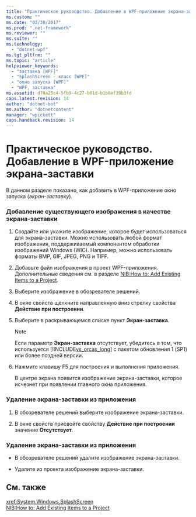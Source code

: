 ```yaml
---
title: "Практическое руководство. Добавление в WPF-приложение экрана-заставки | Microsoft Docs"
ms.custom: ""
ms.date: "03/30/2017"
ms.prod: ".net-framework"
ms.reviewer: ""
ms.suite: ""
ms.technology: 
  - "dotnet-wpf"
ms.tgt_pltfrm: ""
ms.topic: "article"
helpviewer_keywords: 
  - "заставка [WPF]"
  - "SplashScreen - класс [WPF]"
  - "окно запуска [WPF]"
  - "WPF, заставка"
ms.assetid: d70a25c4-5fb9-4c27-b01d-b1b8ef39b3fd
caps.latest.revision: 14
author: "dotnet-bot"
ms.author: "dotnetcontent"
manager: "wpickett"
caps.handback.revision: 14
---
```

# Практическое руководство. Добавление в WPF-приложение экрана-заставки
В данном разделе показано, как добавить в WPF\-приложение окно запуска \(*экран\-заставку*\).  
  
### Добавление существующего изображения в качестве экрана\-заставки  
  
1.  Создайте или укажите изображение, которое будет использоваться для экрана\-заставки.  Можно использовать любой формат изображения, поддерживаемый компонентом обработки изображений Windows \(WIC\).  Например, можно использовать форматы BMP, GIF, JPEG, PNG и TIFF.  
  
2.  Добавьте файл изображения в проект WPF\-приложения.  Дополнительные сведения см. в разделе [NIB:How to: Add Existing Items to a Project](http://msdn.microsoft.com/ru-ru/15f4cfb7-78ab-457f-9f14-099a25a6a2d3).  
  
3.  Выберите изображение в обозревателе решений.  
  
4.  В окне свойств щелкните направленную вниз стрелку свойства **Действие при построении**.  
  
5.  Выберите в раскрывающемся списке пункт **Экран\-заставка**.  
  
    > [!NOTE]
    >  Если параметр **Экран\-заставка** отсутствует, убедитесь в том, что используется [!INCLUDE[vs_orcas_long](../../../../includes/vs-orcas-long-md.md)] с пакетом обновления 1 \(SP1\) или более поздней версии.  
  
6.  Нажмите клавишу F5 для построения и выполнения приложения.  
  
     В центре экрана появится изображение экрана\-заставки, которое исчезнет при появлении главного окна приложения.  
  
### Удаление экрана\-заставки из приложения  
  
1.  В обозревателе решений выберите изображение экрана\-заставки.  
  
2.  В окне свойств присвойте свойству **Действие при построении** значение **Отсутствует**.  
  
### Удаление экрана\-заставки из приложения  
  
-   В обозревателе решений удалите изображение экрана\-заставки.  
  
-   Удалите из проекта изображение экрана\-заставки.  
  
## См. также  
 <xref:System.Windows.SplashScreen>   
 [NIB:How to: Add Existing Items to a Project](http://msdn.microsoft.com/ru-ru/15f4cfb7-78ab-457f-9f14-099a25a6a2d3)
